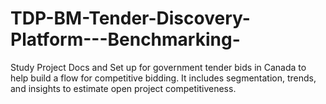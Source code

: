 # TDP-BM-Tender-Discovery-Platform---Benchmarking-
Study Project Docs and Set up for government tender bids in Canada to help build a flow for competitive bidding. It includes segmentation, trends, and insights to estimate open project competitiveness.
